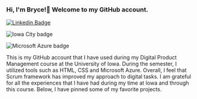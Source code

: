 ### Hi, I'm Bryce!👋 Welcome to my GitHub account.
[![Linkedin Badge](https://img.shields.io/badge/-LinkedIn-0e76a8?style=flat-square&logo=Linkedin&logoColor=white)](https://linkedin.com/in/brycejbarnett)

![Iowa City badge](https://img.shields.io/static/v1?message=IA&logo=google-maps&labelColor=ffcd00&color=000000&logoColor=black&label=Iowa%20City&style=for-the-badge)

![Microsoft Azure badge](https://img.shields.io/static/v1?message=Azure&logo=Microsoft%20Azure&labelColor=0078D4&color=0078D4&logoColor=white&label=%20&style=for-the-badge)

This is my GitHub account that I have used during my Digital Product Management course at the University of Iowa. During the semester, I utilized tools such as HTML, CSS and Microsoft Azure. Overall, I feel that Scrum framework has improved my approach to digital tasks. I am grateful for all the experiences that I have had during my time at Iowa and through this course. Below, I have pinned some of my favorite projects. 
